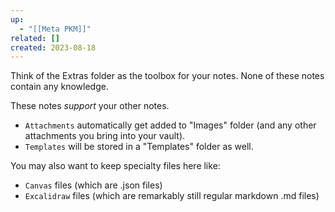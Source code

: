 ```yaml
---
up:
  - "[[Meta PKM]]"
related: []
created: 2023-08-18
---
```


Think of the Extras folder as the toolbox for your notes. 
None of these notes contain any knowledge.

These notes *support* your other notes.

- `Attachments` automatically get added to "Images" folder (and any other attachments you bring into your vault).
- `Templates` will be stored in a "Templates" folder as well.

You may also want to keep specialty files here like:

- `Canvas` files (which are .json files)
- `Excalidraw` files (which are remarkably still regular markdown .md files)